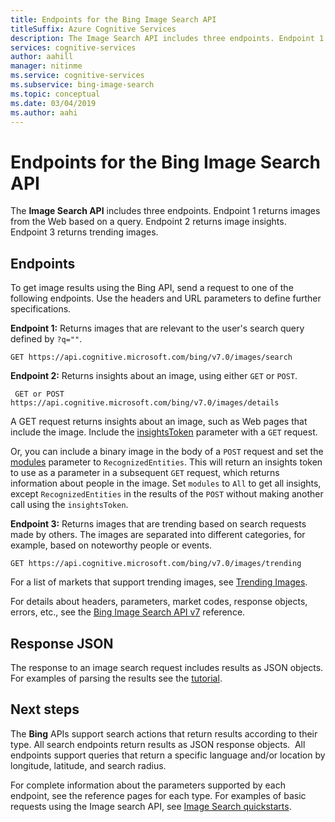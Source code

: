 ```yaml
---
title: Endpoints for the Bing Image Search API
titleSuffix: Azure Cognitive Services
description: The Image Search API includes three endpoints. Endpoint 1 returns images from the web. Endpoint 2 returns ImageInsights. Endpoint 3 returns trending images.
services: cognitive-services
author: aahill
manager: nitinme
ms.service: cognitive-services
ms.subservice: bing-image-search
ms.topic: conceptual
ms.date: 03/04/2019
ms.author: aahi
---
```


# Endpoints for the Bing Image Search API

The **Image Search API** includes three endpoints. Endpoint 1 returns images from the Web based on a query. Endpoint 2 returns image insights. Endpoint 3 returns trending images.

## Endpoints

To get image results using the Bing API, send a request to one of the following endpoints. Use the headers and URL parameters to define further specifications.

**Endpoint 1:** Returns images that are relevant to the user's search query defined by `?q=""`.
```
GET https://api.cognitive.microsoft.com/bing/v7.0/images/search
```

**Endpoint 2:** Returns insights about an image, using either `GET` or `POST`.
```
 GET or POST https://api.cognitive.microsoft.com/bing/v7.0/images/details
```
A GET request returns insights about an image, such as Web pages that include the image. Include the [insightsToken](reference/query-parameters.md#insightstoken) parameter with a `GET` request.

Or, you can include a binary image in the body of a `POST` request and set the [modules](reference/query-parameters.md#modulesrequested) parameter to `RecognizedEntities`. This will return an insights token to use as a parameter in a subsequent `GET` request, which returns information about people in the image.  Set `modules` to `All` to get all insights, except `RecognizedEntities` in the results of the `POST` without making another call using the `insightsToken`.


**Endpoint 3:** Returns images that are trending based on search requests made by others. The images are separated into different categories, for example, based on noteworthy people or events.
```
GET https://api.cognitive.microsoft.com/bing/v7.0/images/trending
```

For a list of markets that support trending images, see [Trending Images](how-to/trending-images.md).

For details about headers, parameters, market codes, response objects, errors, etc., see the [Bing Image Search API v7](reference/endpoints.md) reference.

## Response JSON

The response to an image search request includes results as JSON objects. For examples of parsing the results see the [tutorial](tutorial/bing-image-search-single-page-app).

## Next steps

The **Bing** APIs support search actions that return results according to their type. All search endpoints return results as JSON response objects.  All endpoints support queries that return a specific language and/or location by longitude, latitude, and search radius.

For complete information about the parameters supported by each endpoint, see the reference pages for each type.
For examples of basic requests using the Image search API, see [Image Search quickstarts](quickstarts/rest/csharp.md).
